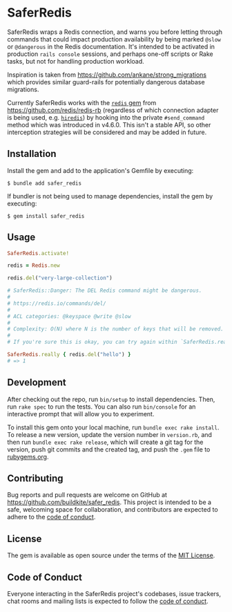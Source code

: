 # SaferRedis

SaferRedis wraps a Redis connection, and warns you before letting through commands that could impact production availability by being marked `@slow` or `@dangerous` in the Redis documentation. It's intended to be activated in production `rails console` sessions, and perhaps one-off scripts or Rake tasks, but not for handling production workload.

Inspiration is taken from https://github.com/ankane/strong_migrations which provides similar guard-rails for potentially dangerous database migrations.

Currently SaferRedis works with the [`redis` gem](https://rubygems.org/gems/redis) from https://github.com/redis/redis-rb (regardless of which connection adapter is being used, e.g. [`hiredis`](https://rubygems.org/gems/hiredis)) by hooking into the private `#send_command` method which was introduced in v4.6.0. This isn't a stable API, so other interception strategies will be considered and may be added in future.

## Installation

Install the gem and add to the application's Gemfile by executing:

    $ bundle add safer_redis

If bundler is not being used to manage dependencies, install the gem by executing:

    $ gem install safer_redis

## Usage

```ruby
SaferRedis.activate!

redis = Redis.new

redis.del("very-large-collection")

# SaferRedis::Danger: The DEL Redis command might be dangerous.
#
# https://redis.io/commands/del/
#
# ACL categories: @keyspace @write @slow
#
# Complexity: O(N) where N is the number of keys that will be removed. When a key to remove holds a value other than a string, the individual complexity for this key is O(M) where M is the number of elements in the list, set, sorted set or hash. Removing a single key that holds a string value is O(1).
#
# If you're sure this is okay, you can try again within `SaferRedis.really { ... }`

SaferRedis.really { redis.del("hello") }
# => 1
```

## Development

After checking out the repo, run `bin/setup` to install dependencies. Then, run `rake spec` to run the tests. You can also run `bin/console` for an interactive prompt that will allow you to experiment.

To install this gem onto your local machine, run `bundle exec rake install`. To release a new version, update the version number in `version.rb`, and then run `bundle exec rake release`, which will create a git tag for the version, push git commits and the created tag, and push the `.gem` file to [rubygems.org](https://rubygems.org).

## Contributing

Bug reports and pull requests are welcome on GitHub at https://github.com/buildkite/safer_redis. This project is intended to be a safe, welcoming space for collaboration, and contributors are expected to adhere to the [code of conduct](https://github.com/[USERNAME]/safer_redis/blob/master/CODE_OF_CONDUCT.md).

## License

The gem is available as open source under the terms of the [MIT License](https://opensource.org/licenses/MIT).

## Code of Conduct

Everyone interacting in the SaferRedis project's codebases, issue trackers, chat rooms and mailing lists is expected to follow the [code of conduct](https://github.com/[USERNAME]/safer_redis/blob/master/CODE_OF_CONDUCT.md).
